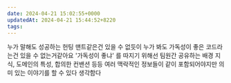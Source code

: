 ```yaml
---
date: 2024-04-21 15:02:55+0000
updatedAt: 2024-04-21 15:44:52+8220
tags: 
---
```

누가 말해도 성공하는 헌팅 맨트같은건 있을 수 없듯이 누가 봐도 가독성이 좋은 코드라는건 있을 수 없는거같아요
'가독성이 좋냐' 를 따지기 위해선 팀원간 공유하는 배경 지식, 도메인의 특성, 합의한 컨밴션 등등
여러 맥락적인 정보들이 같이 포함되어야지만 의미 있는 이야기를 할 수 있다 생각함다